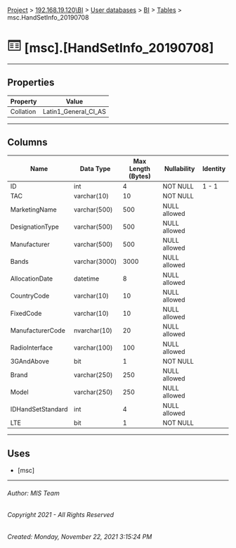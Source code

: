 #### 

[Project](../../../../index.md) > [192.168.19.120\\BI](../../../index.md) > [User databases](../../index.md) > [BI](../index.md) > [Tables](Tables.md) > msc.HandSetInfo_20190708

# ![Tables](../../../../Images/Table32.png) [msc].[HandSetInfo_20190708]

---

## <a name="#properties"></a>Properties

| Property | Value |
|---|---|
| Collation | Latin1_General_CI_AS |


---

## <a name="#columns"></a>Columns

| Name | Data Type | Max Length (Bytes) | Nullability | Identity |
|---|---|---|---|---|
| ID | int | 4 | NOT NULL | 1 - 1 |
| TAC | varchar(10) | 10 | NOT NULL |  |
| MarketingName | varchar(500) | 500 | NULL allowed |  |
| DesignationType | varchar(500) | 500 | NULL allowed |  |
| Manufacturer | varchar(500) | 500 | NULL allowed |  |
| Bands | varchar(3000) | 3000 | NULL allowed |  |
| AllocationDate | datetime | 8 | NULL allowed |  |
| CountryCode | varchar(10) | 10 | NULL allowed |  |
| FixedCode | varchar(10) | 10 | NULL allowed |  |
| ManufacturerCode | nvarchar(10) | 20 | NULL allowed |  |
| RadioInterface | varchar(100) | 100 | NULL allowed |  |
| 3GAndAbove | bit | 1 | NOT NULL |  |
| Brand | varchar(250) | 250 | NULL allowed |  |
| Model | varchar(250) | 250 | NULL allowed |  |
| IDHandSetStandard | int | 4 | NULL allowed |  |
| LTE | bit | 1 | NOT NULL |  |


---

## <a name="#uses"></a>Uses

* [msc]


---

###### Author:  MIS Team

###### Copyright 2021 - All Rights Reserved

###### Created: Monday, November 22, 2021 3:15:24 PM

